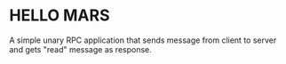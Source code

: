# HELLO MARS

A simple unary RPC application that sends message from client to server and gets "read" message as response.